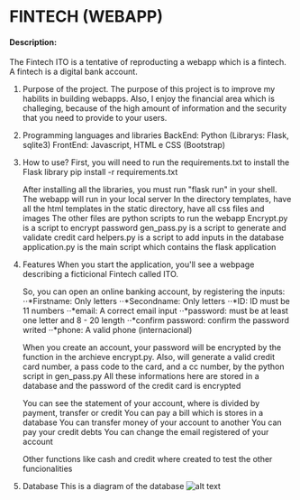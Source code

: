 # FINTECH (WEBAPP)
#### Description:
The Fintech ITO is a tentative of reproducting a webapp which is a fintech. A fintech is a digital bank account.

1. Purpose of the project.
    The purpose of this project is to improve my habilits in building webapps. Also, I enjoy the financial area which is challeging, because of the
high amount of information and the security that you need to provide to your users.

2. Programming languages and libraries
    BackEnd: Python (Librarys: Flask, sqlite3)
    FrontEnd: Javascript, HTML e CSS (Bootstrap)

3. How to use?
    First, you will need to run the requirements.txt to install the Flask library
    pip install -r requirements.txt

    After installing all the libraries, you must run "flask run" in your shell. The webapp will run in your local server
    In the directory templates, have all the html templates
    in the static directory, have all css files and images
    The other files are python scripts to run the webapp
        Encrypt.py is a script to encrypt password
        gen_pass.py is a script to generate and validate credit card
        helpers.py is a script to add inputs in the database
        application.py is the main script which contains the flask application

4. Features
    When you start the application, you'll see a webpage describing a ficticional Fintech called ITO.

    So, you can open an online banking account, by registering the inputs:
        ⋅⋅*Firstname: Only letters
        ⋅⋅*Secondname: Only letters
        ⋅⋅*ID: ID must be 11 numbers
        ⋅⋅*email: A correct email input
        ⋅⋅*password: must be at least one letter and 8 - 20 length
        ⋅⋅*confirm password: confirm the password writed
        ⋅⋅*phone: A valid phone (internacional)

     When you create an account, your password will be encrypted by the function in the archieve encrypt.py.
    Also, will generate a valid credit card number, a pass code to the card, and a cc number, by the python script in gen_pass.py
    All these informations here are stored in a database and the password of the credit card is encrypted

    You can see the statement of your account, where is divided by payment, transfer or credit
    You can pay a bill which is stores in a database
    You can transfer money of your account to another
    You can pay your credit debts
    You can change the email registered of your account

    Other functions like cash and credit where created to test the other funcionalities

5. Database
    This is a diagram of the database
    ![alt text](https://github.com/EduardoPenteado/Fintech-WebAPP/static/database.png "Database")
